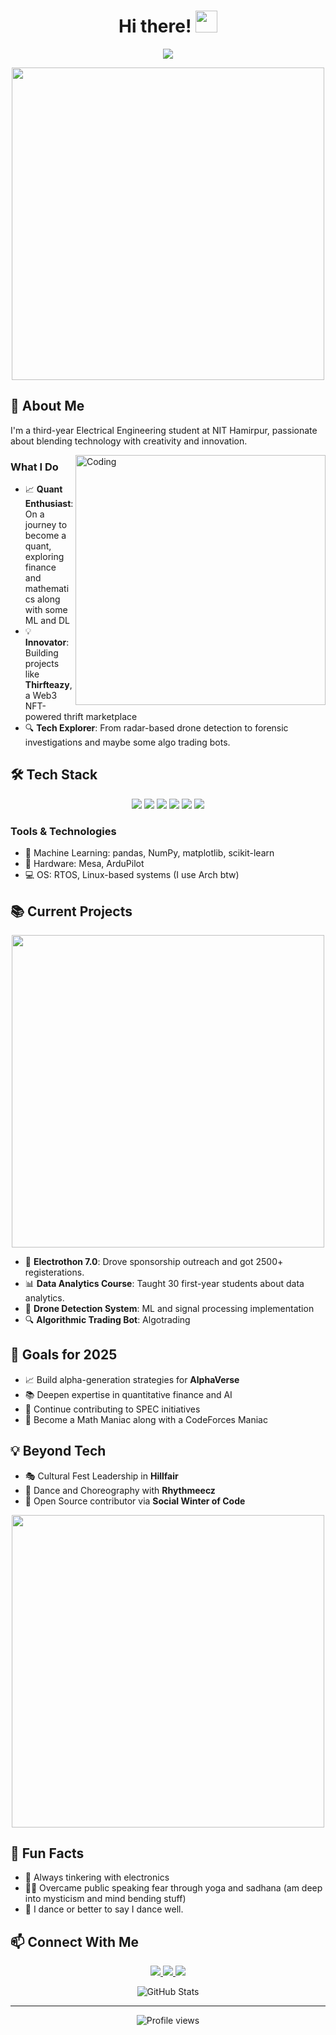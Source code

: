 <h1 align="center">Hi there! <img src="https://media.giphy.com/media/hvRJCLFzcasrR4ia7z/giphy.gif" width="35"></h1>
<p align="center">
<a href="#"><img src="https://readme-typing-svg.herokuapp.com?font=Time+New+Roman&color=cyan&size=25&center=true&vCenter=true&width=600&height=100&lines=Tejasv+here;Electrical+Engineering+Student;Quant+Enthusiast;AI/ML+Enthusiast;Tech+Explorer;Active+Learner/Researcher"></a>
</p>

<div align="center">
  <img src="https://user-images.githubusercontent.com/74038190/225813708-98b745f2-7d22-48cf-9150-083f1b00d6c9.gif" width="500">
</div>

## 🚀 About Me
I'm a third-year Electrical Engineering student at NIT Hamirpur, passionate about blending technology with creativity and innovation.

<img align="right" alt="Coding" width="400" src="https://user-images.githubusercontent.com/74038190/229223263-cf2e4b07-2615-4f87-9c38-e37600f8381a.gif">

### What I Do
- 📈 **Quant Enthusiast**: On a journey to become a quant, exploring finance and mathematics along with some ML and DL
- 💡 **Innovator**: Building projects like **Thirfteazy**, a Web3 NFT-powered thrift marketplace
- 🔍 **Tech Explorer**: From radar-based drone detection to forensic investigations and maybe some algo trading bots.

## 🛠️ Tech Stack
<p align="center">
  <img src="https://img.shields.io/badge/Python-3776AB?style=for-the-badge&logo=python&logoColor=white">
  <img src="https://img.shields.io/badge/Java-ED8B00?style=for-the-badge&logo=java&logoColor=white">
  <img src="https://img.shields.io/badge/C%2B%2B-00599C?style=for-the-badge&logo=c%2B%2B&logoColor=white">
  <img src="https://img.shields.io/badge/JavaScript-F7DF1E?style=for-the-badge&logo=javascript&logoColor=black">
  <img src="https://img.shields.io/badge/HTML5-E34F26?style=for-the-badge&logo=html5&logoColor=white">
  <img src="https://img.shields.io/badge/CSS3-1572B6?style=for-the-badge&logo=css3&logoColor=white">
</p>

### Tools & Technologies
- 🤖 Machine Learning: pandas, NumPy, matplotlib, scikit-learn
- 🔧 Hardware: Mesa, ArduPilot
- 💻 OS: RTOS, Linux-based systems (I use Arch btw)

## 📚 Current Projects
<div align="center">
  <img src="https://user-images.githubusercontent.com/74038190/225813708-98b745f2-7d22-48cf-9150-083f1b00d6c9.gif" width="500">
</div>

- 🎯 **Electrothon 7.0**: Drove sponsorship outreach and got 2500+ registerations.
- 📊 **Data Analytics Course**: Taught 30 first-year students about data analytics.
- 🚁 **Drone Detection System**: ML and signal processing implementation
- 🔍 **Algorithmic Trading Bot**: Algotrading 

## 🎯 Goals for 2025
- 📈 Build alpha-generation strategies for **AlphaVerse**
- 📚 Deepen expertise in quantitative finance and AI
- 🤝 Continue contributing to SPEC initiatives
- 📐 Become a Math Maniac along with a CodeForces Maniac 

## 💡 Beyond Tech
- 🎭 Cultural Fest Leadership in **Hillfair**
- 💃 Dance and Choreography with **Rhythmeecz**
- 🌟 Open Source contributor via **Social Winter of Code**

<div align="center">
  <img src="https://user-images.githubusercontent.com/74038190/216122041-518ac897-8d92-4c6b-9b3f-ca01dcaf38ee.png" width="500">
</div>

## 🌱 Fun Facts
- 🔌 Always tinkering with electronics
- 🧘‍♂️ Overcame public speaking fear through yoga and sadhana (am deep into mysticism and mind bending stuff)
- 🕺 I dance or better to say I dance well.

## 📫 Connect With Me
<p align="center">
  <a href="https://www.linkedin.com/in/tejasv-singh-hada/">
    <img src="https://img.shields.io/badge/LinkedIn-0077B5?style=for-the-badge&logo=linkedin&logoColor=white">
  </a>
  <a href="https://x.com/tejasv_hada">
    <img src="https://img.shields.io/badge/Twitter-1DA1F2?style=for-the-badge&logo=twitter&logoColor=white">
  </a>
  <a href="mailto:tejasvhada1@gmail.com">
    <img src="https://img.shields.io/badge/Email-D14836?style=for-the-badge&logo=gmail&logoColor=white">
  </a>
</p>

<div align="center">
  <img src="https://github-readme-stats.vercel.app/api?username=Tejasv-Singh&show_icons=true&theme=radical" alt="GitHub Stats">
</div>

---
<p align="center">
  <img src="https://komarev.com/ghpvc/?username=Tejasv-Singh&label=Profile%20views&color=0e75b6&style=flat" alt="Profile views">
</p>
